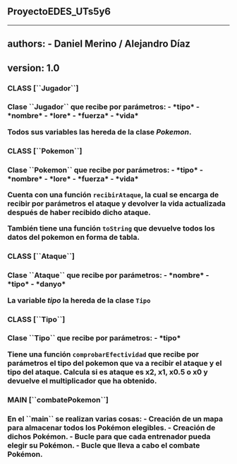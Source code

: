 ## ProyectoEDES_UTs5y6

---
authors: - Daniel Merino / Alejandro Díaz
---
version: 1.0
---

<h3>CLASS [``Jugador``]<h3>
Clase ``Jugador`` que recibe por parámetros:
- *tipo*
- *nombre*
- *lore*
- *fuerza*
- *vida*

Todos sus variables las hereda de la clase *Pokemon*.

<h3>CLASS [``Pokemon``]<h3>
Clase ``Pokemon`` que recibe por parámetros:
- *tipo*
- *nombre*
- *lore*
- *fuerza*
- *vida*

Cuenta con una función ``recibirAtaque``, la cual se encarga de recibir por parámetros el ataque
y devolver la vida actualizada después de haber recibido dicho ataque.

También tiene una función ``toString`` que devuelve todos los datos del pokemon en forma de tabla.

<h3>CLASS [``Ataque``]<h3>
Clase ``Ataque`` que recibe por parámetros:
- *nombre*
- *tipo*
- *danyo*

La variable *tipo* la hereda de la clase ``Tipo``


<h3>CLASS [``Tipo``]<h3>
Clase ``Tipo`` que recibe por parámetros:
- *tipo*

Tiene una función ``comprobarEfectividad`` que recibe por parámetros el tipo del pokemon que va a recibir el
ataque y el tipo del ataque. Calcula si es ataque es x2, x1, x0.5 o x0 y  devuelve el multiplicador que ha obtenido.

<h3>MAIN [``combatePokemon``]<h3>
En el ``main`` se realizan varias cosas:
- Creación de un mapa para almacenar todos los Pokémon elegibles.
- Creación de dichos Pokémon.
- Bucle para que cada entrenador pueda elegir su Pokémon.
- Bucle que lleva a cabo el combate Pokémon.